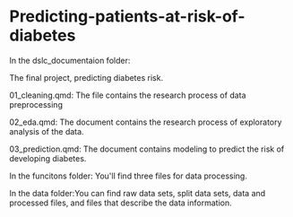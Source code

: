 # Predicting-patients-at-risk-of-diabetes
In the dslc_documentaion folder:

The final project, predicting diabetes risk.

01_cleaning.qmd: The file contains the research process of data preprocessing

02_eda.qmd: The document contains the research process of exploratory analysis of the data.

03_prediction.qmd: The document contains modeling to predict the risk of developing diabetes.

In the funcitons folder: You'll find three files for data processing.

In the data folder:You can find raw data sets, split data sets, data and processed files, and files that describe the data information.